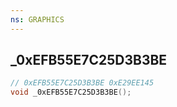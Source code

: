 ```yaml
---
ns: GRAPHICS
---
```

## _0xEFB55E7C25D3B3BE

```c
// 0xEFB55E7C25D3B3BE 0xE29EE145
void _0xEFB55E7C25D3B3BE();
```


